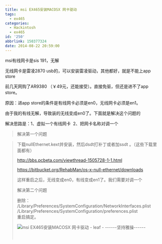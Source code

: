 ```yaml
---
title: msi EX465安装MACOSX 网卡驱动
tags:
  - ex465
categories:
  - Hackintosh
  - ex465
id: '250'
abbrlink: 150377324
date: 2014-08-22 20:59:00
---
```


msi有线网卡是sis 191，无解

无线网卡是雷凌2870 usb的，可以安装雷凌驱动，其他都好，就是不能上app store

  

前几天网购了AR9380 （￥49元，还能接受）。直接免驱，但还是进不了app store。

原因：进app store的条件是有线网卡必须是en0，无线网卡必须是en1。

由于我的有线无解，导致装的无线变成en0了。下面就是解决这个问题的

  

解决思路是：1、虚拟一个有线网卡  2、把网卡名称对调一个

> 解决第一个问题

> 下载nullEthernet.kext并安装，然后dsdt打补丁或者加ssdt 。（这些下载里面都有）
> 
> http://bbs.pcbeta.com/viewthread-1505728-1-1.html
> 
> https://bitbucket.org/RehabMan/os-x-null-ethernet/downloads
> 
> 这样重启之后，无线变成en0，有线变成en1了。我们需要对调一个
> 
>   
> 
> 解决第二个问题
> 
> 删除：  
> /Library/Preferences/SystemConfiguration/NetworkInterfaces.plist  
> /Library/Preferences/SystemConfiguration/preferences.plist  
> 重启搞定。
> 
>   
> 
> ![msi EX465安装MACOSX 网卡驱动 - leaf - ------坚持雅操------](http://img1.ph.126.net/pdp-y8SVeeJTqQ3kxlGDFA==/6608870824957417795.png "msi EX465安装MACOSX 网卡驱动 - leaf - ------坚持雅操------")
> 
>  
> 
>